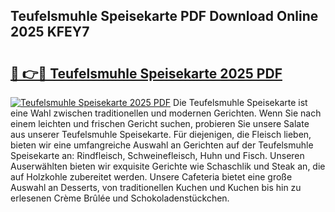 ## Teufelsmuhle Speisekarte PDF Download Online 2025 KFEY7

# <h2><a href="http://gc7v4w.nevu.top/?p=Teufelsmuhle+Speisekarte">🔗 👉🔴 Teufelsmuhle Speisekarte 2025 PDF</a></h2>

[![Teufelsmuhle Speisekarte 2025 PDF](https://i.imgur.com/dBaPXMq.png)](http://gc7v4w.nevu.top/?p=Teufelsmuhle+Speisekarte)
Die Teufelsmuhle Speisekarte ist eine Wahl zwischen traditionellen und modernen Gerichten. Wenn Sie nach einem leichten und frischen Gericht suchen, probieren Sie unsere Salate aus unserer Teufelsmuhle Speisekarte. Für diejenigen, die Fleisch lieben, bieten wir eine umfangreiche Auswahl an Gerichten auf der Teufelsmuhle Speisekarte an: Rindfleisch, Schweinefleisch, Huhn und Fisch. Unseren Auserwählten bieten wir exquisite Gerichte wie Schaschlik und Steak an, die auf Holzkohle zubereitet werden. Unsere Cafeteria bietet eine große Auswahl an Desserts, von traditionellen Kuchen und Kuchen bis hin zu erlesenen Crème Brûlée und Schokoladenstückchen.
